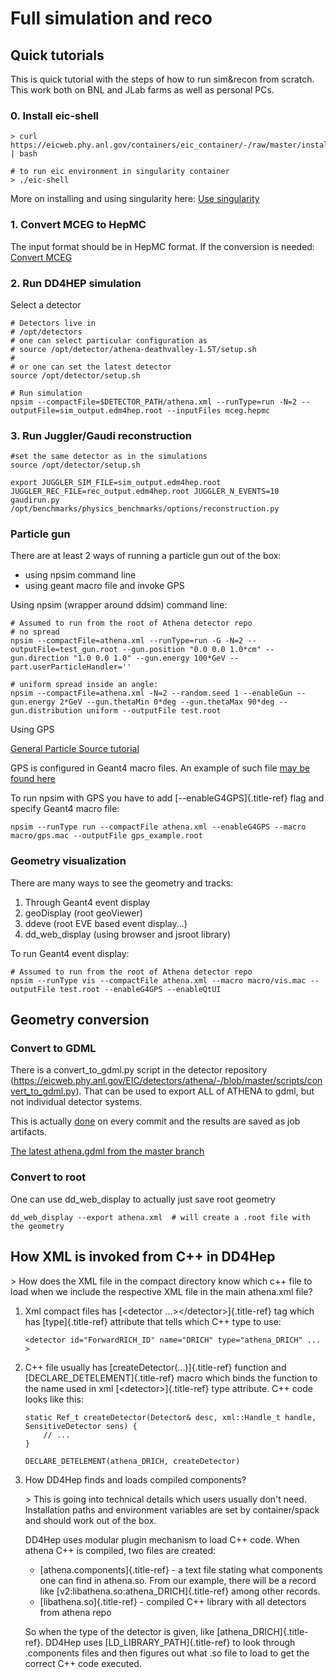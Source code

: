 Full simulation and reco
========================

Quick tutorials
---------------

This is quick tutorial with the steps of how to run sim&recon from
scratch. This work both on BNL and JLab farms as well as personal PCs.

### 0. Install eic-shell

``` {.bash}
> curl https://eicweb.phy.anl.gov/containers/eic_container/-/raw/master/install.sh | bash

# to run eic environment in singularity container
> ./eic-shell
```

More on installing and using singularity here: [Use
singularity](use_singularity.html)

### 1. Convert MCEG to HepMC

The input format should be in HepMC format. If the conversion is needed:
[Convert MCEG](mceg.html)

### 2. Run DD4HEP simulation

Select a detector

``` {.bash}
# Detectors live in
# /opt/detectors
# one can select particular configuration as
# source /opt/detector/athena-deathvalley-1.5T/setup.sh
#
# or one can set the latest detector
source /opt/detector/setup.sh

# Run simulation
npsim --compactFile=$DETECTOR_PATH/athena.xml --runType=run -N=2 --outputFile=sim_output.edm4hep.root --inputFiles mceg.hepmc
```

### 3. Run Juggler/Gaudi reconstruction

``` {.bash}
#set the same detector as in the simulations
source /opt/detector/setup.sh

export JUGGLER_SIM_FILE=sim_output.edm4hep.root JUGGLER_REC_FILE=rec_output.edm4hep.root JUGGLER_N_EVENTS=10
gaudirun.py /opt/benchmarks/physics_benchmarks/options/reconstruction.py
```

### Particle gun

There are at least 2 ways of running a particle gun out of the box:

-   using npsim command line
-   using geant macro file and invoke GPS

Using npsim (wrapper around ddsim) command line:

``` {.bash}
# Assumed to run from the root of Athena detector repo
# no spread
npsim --compactFile=athena.xml --runType=run -G -N=2 --outputFile=test_gun.root --gun.position "0.0 0.0 1.0*cm" --gun.direction "1.0 0.0 1.0" --gun.energy 100*GeV --part.userParticleHandler=''

# uniform spread inside an angle:
npsim --compactFile=athena.xml -N=2 --random.seed 1 --enableGun --gun.energy 2*GeV --gun.thetaMin 0*deg --gun.thetaMax 90*deg --gun.distribution uniform --outputFile test.root
```

Using GPS

[General Particle Source
tutorial](https://geant4-userdoc.web.cern.ch/UsersGuides/ForApplicationDeveloper/html/GettingStarted/generalParticleSource.html)

GPS is configured in Geant4 macro files. An example of such file [may be
found
here](https://eicweb.phy.anl.gov/EIC/detectors/athena/-/blob/master/macro/gps.mac)

To run npsim with GPS you have to add [\--enableG4GPS]{.title-ref} flag
and specify Geant4 macro file:

``` {.bash}
npsim --runType run --compactFile athena.xml --enableG4GPS --macro macro/gps.mac --outputFile gps_example.root
```

### Geometry visualization

There are many ways to see the geometry and tracks:

1.  Through Geant4 event display
2.  geoDisplay (root geoViewer)
3.  ddeve (root EVE based event display\...)
4.  dd\_web\_display (using browser and jsroot library)

To run Geant4 event display:

``` {.bash}
# Assumed to run from the root of Athena detector repo
npsim --runType vis --compactFile athena.xml --macro macro/vis.mac --outputFile test.root --enableG4GPS --enableQtUI
```

Geometry conversion
-------------------

### Convert to GDML

There is a convert\_to\_gdml.py script in the detector repository
(<https://eicweb.phy.anl.gov/EIC/detectors/athena/-/blob/master/scripts/convert_to_gdml.py>).
That can be used to export ALL of ATHENA to gdml, but not individual
detector systems.

This is actually
[done](https://eicweb.phy.anl.gov/EIC/detectors/athena/-/blob/master/.gitlab-ci.yml#L168)
on every commit and the results are saved as job artifacts.

[The latest athena.gdml from the master
branch](https://eicweb.phy.anl.gov/api/v4/projects/473/jobs/artifacts/master/raw/geo/athena.gdml?job=report&item=default)

### Convert to root

One can use dd\_web\_display to actually just save root geometry

``` {.bash}
dd_web_display --export athena.xml  # will create a .root file with the geometry
```

How XML is invoked from C++ in DD4Hep
-------------------------------------

\> How does the XML file in the compact directory know which c++ file to
load when we include the respective XML file in the main athena.xml
file?

1.  Xml compact files has [\<detector \...\>\</detector\>]{.title-ref}
    tag which has [type]{.title-ref} attribute that tells which C++ type
    to use:

    ``` {.xml}
    <detector id="ForwardRICH_ID" name="DRICH" type="athena_DRICH" ... >
    ```

2.  C++ file usually has [createDetector(\...)]{.title-ref} function and
    [DECLARE\_DETELEMENT]{.title-ref} macro which binds the function to
    the name used in xml [\<detector\>]{.title-ref} type attribute. C++
    code looks like this:

    ``` {.c++}
    static Ref_t createDetector(Detector& desc, xml::Handle_t handle, SensitiveDetector sens) {
        // ...
    }

    DECLARE_DETELEMENT(athena_DRICH, createDetector)
    ```

3.  How DD4Hep finds and loads compiled components?

    \> This is going into technical details which users usually don\'t
    need. Installation paths and environment variables are set by
    container/spack and should work out of the box.

    DD4Hep uses modular plugin mechanism to load C++ code. When athena
    C++ is compiled, two files are created:

    -   [athena.components]{.title-ref} - a text file stating what
        components one can find in athena.so. From our example, there
        will be a record like
        [v2:libathena.so:athena\_DRICH]{.title-ref} among other records.
    -   [libathena.so]{.title-ref} - compiled C++ library with all
        detectors from athena repo

    So when the type of the detector is given, like
    [athena\_DRICH]{.title-ref}. DD4Hep uses
    [LD\_LIBRARY\_PATH]{.title-ref} to look through .components files
    and then figures out what .so file to load to get the correct C++
    code executed.
